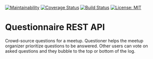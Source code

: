 [![Maintainability](https://api.codeclimate.com/v1/badges/f07185dddb5a12f9f15f/maintainability)](https://codeclimate.com/github/niomwungeri-fabrice/questionnaire-api/maintainability)
[![Coverage Status](https://coveralls.io/repos/github/niomwungeri-fabrice/questionnaire-api/badge.svg?branch=master)](https://coveralls.io/github/niomwungeri-fabrice/questionnaire-api?branch=master)
[![Build Status](https://travis-ci.com/niomwungeri-fabrice/questionnaire-api.svg?branch=master)](https://travis-ci.com/niomwungeri-fabrice/questionnaire-api)
[![License: MIT](https://img.shields.io/badge/License-MIT-yellow.svg)](https://opensource.org/licenses/MIT)
# Questionnaire REST API
Crowd-source questions for a meetup. ​Questioner​​ helps the meetup organizer prioritize questions to be answered. Other users can vote on asked questions and they bubble to the top or bottom of the log.
